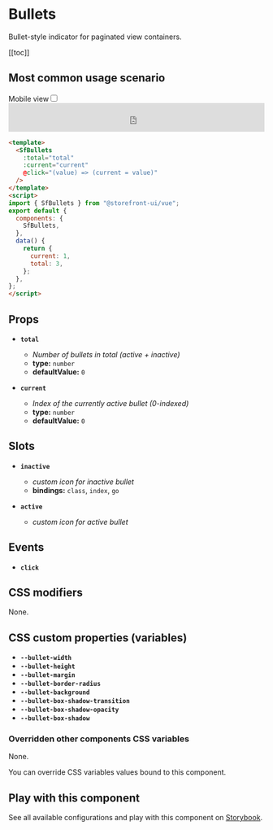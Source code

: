 # Bullets

Bullet-style indicator for paginated view containers.

[[toc]]

## Most common usage scenario

<div class="vuepress-mobile">
    <label for="vuepress-mobile" class="vuepress-mobile-label">Mobile view</label><input id="vuepress-mobile" type="checkbox" class="vuepress-mobile-checkbox">
    <iframe class="storybook-iframe" src="https://storybook.storefrontui.io/iframe.html?id=atoms-bullets--common" style="width: 100%; border: 0; border-bottom: 1px solid #eee;height: 3.5rem"></iframe>
  </div>

```html
<template>
  <SfBullets
    :total="total"
    :current="current"
    @click="(value) => (current = value)"
  />
</template>
<script>
import { SfBullets } from "@storefront-ui/vue";
export default {
  components: {
    SfBullets,
  },
  data() {
    return {
      current: 1,
      total: 3,
    };
  },
};
</script>
```

## Props

- **`total`**
  - _Number of bullets in total (active + inactive)_
  - **type:** `number`
  - **defaultValue:** `0`

- **`current`**
  - _Index of the currently active bullet (0-indexed)_
  - **type:** `number`
  - **defaultValue:** `0`

## Slots

- **`inactive`**
  - _custom icon for inactive bullet_
  - **bindings:** `class`, `index`, `go`

- **`active`**
  - _custom icon for active bullet_

## Events

- **`click`**

## CSS modifiers

None.

## CSS custom properties (variables)

- **`--bullet-width`**
- **`--bullet-height`**
- **`--bullet-margin`**
- **`--bullet-border-radius`**
- **`--bullet-background`**
- **`--bullet-box-shadow-transition`**
- **`--bullet-box-shadow-opacity`**
- **`--bullet-box-shadow`**
### Overridden other components CSS variables 
None. 


You can override CSS variables values bound to this component.

<!-- No _internal components -->

## Play with this component

See all available configurations and play with this component on <a href="https://storybook.storefrontui.io/?path=/story/atoms-bullets--common">Storybook</a>.
